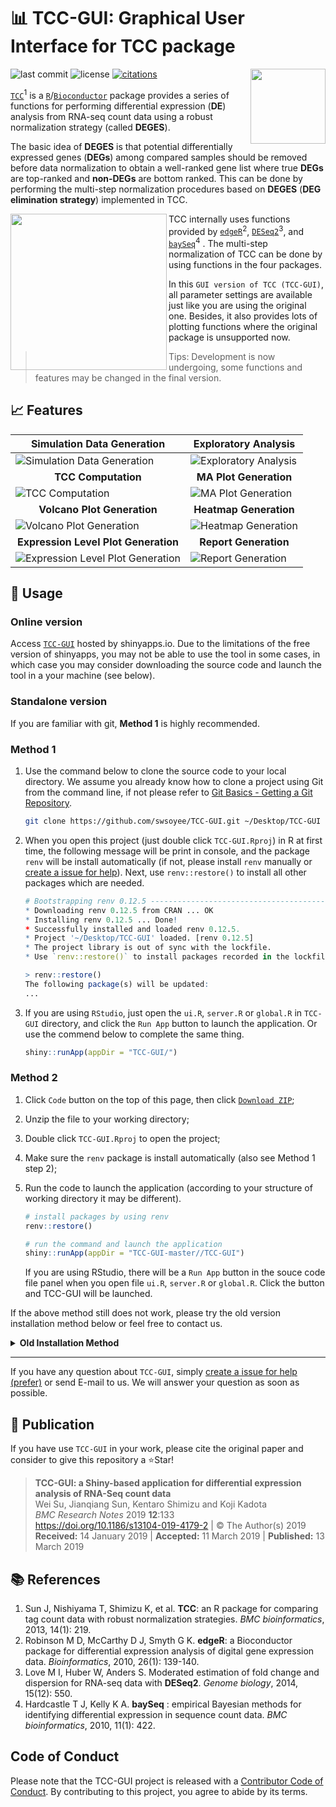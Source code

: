 # 📊 TCC-GUI: Graphical User Interface for TCC package

<img src="https://raw.githubusercontent.com/swsoyee/TCC-GUI/master/TCC-GUI/www/tcc-gui-logo.png" width="120" align="right">  

![last commit](https://img.shields.io/github/last-commit/swsoyee/TCC-GUI.svg)
![license](https://img.shields.io/github/license/swsoyee/TCC-GUI.svg)
[![citations](https://img.shields.io/badge/citations-64-blue?link=https://scholar.google.com/scholar?rlz=1C5CHFA_enJP843JP843&um=1&ie=UTF-8&lr&cites=4813951894701221269)](https://scholar.google.com/scholar?oi=bibs&hl=en&cites=4813951894701221269&as_sdt=5)

[`TCC`](http://bioconductor.org/packages/TCC/)<sup>1</sup> is a [`R`](https://www.r-project.org/)/[`Bioconductor`](https://www.bioconductor.org/) package provides a series of functions for performing differential expression  (**DE**)  analysis from    RNA-seq count data using a robust normalization strategy (called **DEGES**).  

The basic idea of **DEGES** is that potential differentially expressed genes (**DEGs**) among compared samples should be removed before data normalization to obtain a well-ranked gene list where true **DEGs** are top-ranked and **non-DEGs** are bottom ranked. This can be done by performing the multi-step normalization procedures based on **DEGES** (**DEG elimination strategy**) implemented in TCC.  

<img src="https://raw.githubusercontent.com/swsoyee/TCC-GUI/master/ScreenShot/Home.png" width="250" align="left">

TCC internally uses functions provided by [`edgeR`](https://www.bioconductor.org/packages/release/bioc/html/edgeR.html)<sup>2</sup>, [`DESeq2`](https://www.bioconductor.org/packages/release/bioc/html/DESeq2.html)<sup>3</sup>, and [`baySeq`](https://www.bioconductor.org/packages/release/bioc/html/baySeq.html)<sup>4</sup> . The multi-step normalization of TCC can be done by using functions in the four packages.  

In this `GUI version of TCC (TCC-GUI)`, all parameter settings are available just like you are using the original one. Besides, it also provides lots of plotting functions where the original package is unsupported now.  

> Tips: Development is now undergoing, some functions and features may be changed in the final version.

## 📈 Features

| Simulation Data Generation| Exploratory Analysis|
| --- | --- |
| ![Simulation Data Generation](https://raw.githubusercontent.com/swsoyee/TCC-GUI/master/ScreenShot/beta1.png) | ![Exploratory Analysis](https://raw.githubusercontent.com/swsoyee/TCC-GUI/master/ScreenShot/beta2.png) |
| <div align="center">**TCC Computation**</div>| <div align="center">**MA Plot Generation**</div>|
| ![TCC Computation](https://raw.githubusercontent.com/swsoyee/TCC-GUI/master/ScreenShot/beta3.png) | ![MA Plot Generation](https://raw.githubusercontent.com/swsoyee/TCC-GUI/master/ScreenShot/beta4.png) |
| <div align="center">**Volcano Plot Generation**</div>| <div align="center">**Heatmap Generation**</div>|
| ![Volcano Plot Generation](https://raw.githubusercontent.com/swsoyee/TCC-GUI/master/ScreenShot/beta5.png) | ![Heatmap Generation](https://raw.githubusercontent.com/swsoyee/TCC-GUI/master/ScreenShot/beta7.png) |
| <div align="center">**Expression Level Plot Generation**</div>| <div align="center">**Report Generation**</div>|
| ![Expression Level Plot Generation](https://raw.githubusercontent.com/swsoyee/TCC-GUI/master/ScreenShot/beta8.png) | ![Report Generation](https://raw.githubusercontent.com/swsoyee/TCC-GUI/master/ScreenShot/beta9.png) |

## 📔 Usage

### Online version

Access [`TCC-GUI`](https://infinityloop.shinyapps.io/TCC-GUI/) hosted by shinyapps.io. Due to the limitations of the free version of shinyapps, you may not be able to use the tool in some cases, in which case you may consider downloading the source code and launch the tool in a your machine (see below).  

### Standalone version  

If you are familiar with git, **Method 1** is highly recommended.

### Method 1

1. Use the command below to clone the source code to your local directory. We assume you already know how to clone a project using Git from the command line, if not please refer to [Git Basics - Getting a Git Repository](https://git-scm.com/book/en/v2/Git-Basics-Getting-a-Git-Repository).

    ```bash
    git clone https://github.com/swsoyee/TCC-GUI.git ~/Desktop/TCC-GUI
    ```

2. When you open this project (just double click `TCC-GUI.Rproj`) in R at first time, the following message will be print in console, and the package `renv` will be install automatically (if not, please install `renv` manually or [create a issue for help](https://github.com/swsoyee/TCC-GUI/issues/new/choose)). Next, use `renv::restore()` to install all other packages which are needed.

    ```r
    # Bootstrapping renv 0.12.5 --------------------------------------------------
    * Downloading renv 0.12.5 from CRAN ... OK
    * Installing renv 0.12.5 ... Done!
    * Successfully installed and loaded renv 0.12.5.
    * Project '~/Desktop/TCC-GUI' loaded. [renv 0.12.5]
    * The project library is out of sync with the lockfile.
    * Use `renv::restore()` to install packages recorded in the lockfile.
    
    > renv::restore()
    The following package(s) will be updated:
    ...
    ````

3. If you are using `RStudio`, just open the `ui.R`, `server.R` or `global.R` in `TCC-GUI` directory, and click the `Run App` button to launch the application. Or use the commend below to complete the same thing.

    ```r
    shiny::runApp(appDir = "TCC-GUI/")
    ```

### Method 2

1. Click `Code` button on the top of this page, then click [`Download ZIP`](https://github.com/swsoyee/TCC-GUI/archive/master.zip);  
2. Unzip the file to your working directory;
3. Double click `TCC-GUI.Rproj` to open the project;
4. Make sure the `renv` package is install automatically (also see Method 1 step 2);
4. Run the code to launch the application (according to your structure of working directory it may be different).  

    ```R
    # install packages by using renv
    renv::restore()

    # run the command and launch the application
    shiny::runApp(appDir = "TCC-GUI-master//TCC-GUI")
    ```
    If you are using RStudio, there will be a `Run App` button in the souce code file panel when you open file `ui.R`, `server.R` or `global.R`. Click the button and TCC-GUI will be launched.

If the above method still does not work, please try the old version installation method below or feel free to contact us.

<details>
<summary><b>Old Installation Method</b></summary>  
    
### Pre-installation

Make sure that you have already installed those packages in your environment.   

`shiny`, `shinydashboard`, `shinyWidgets`, `plotly`, `dplyr`, `TCC`, `DT`, `heatmaply`,  `rmarkdown`, `data.table`, `tidyr`, `RColorBrewer`, `utils`, `knitr`, `cluster`, `shinycssloaders`, `shinyBS`, `renv`, `MASS`.    

If any package is missing, Please run the following command in your [`RStudio`](https://www.rstudio.com/) and it will install all packages automatically.  

```R
# Check "BiocManager"
if (!requireNamespace("BiocManager", quietly = TRUE))
    install.packages("BiocManager")

# Package list
libs <- c("shiny", "shinydashboard", "shinyWidgets", "plotly", "dplyr", "DT", "heatmaply", "tidyr","utils","rmarkdown","data.table","RColorBrewer", "knitr", "cluster", "shinycssloaders", "shinyBS", "renv", "MASS", "TCC")

# Install packages if missing
for (i in libs){
  if( !is.element(i, .packages(all.available = TRUE)) ) {
     BiocManager::install(i, suppressUpdates=TRUE)
  }
}
```

### Start the App

Run the following command to launch `TCC-GUI` in your local environment, then it will download `TCC-GUI` automatically from github and launch.  

##### Method 1  
```R
shiny::runGitHub("TCC-GUI", "swsoyee", subdir = "TCC-GUI", launch.browser = TRUE)
```

This method always download the source code from github before launching, so maybe you can try to download all the source code by yourself and launch it.   

##### Method 2  
1. Click `Clone or download` button on the top of this page, then click [`Download ZIP`](https://github.com/swsoyee/TCC-GUI/archive/master.zip);  
2. Unzip the file to your working directory (use `getwd()` to know your working directory);  
3. Run the code of launching (according to your structure of working directory it may be different).   

  ```R
  shiny::runApp("TCC-GUI-master//TCC-GUI", launch.browser = TRUE)
  ```

</details>

---

If you have any question about `TCC-GUI`, simply [create a issue for help (prefer)](https://github.com/swsoyee/TCC-GUI/issues/new/choose) or send E-mail to us. We will answer your question as soon as possible.

## 📕 Publication

If you have use `TCC-GUI` in your work, please cite the original paper and consider to give this repository a ⭐Star!  

> **TCC-GUI: a Shiny-based application for differential expression analysis of RNA-Seq count data**  
Wei Su, Jianqiang Sun, Kentaro Shimizu and Koji Kadota  
*BMC Research Notes* 2019 **12**:133  
https://doi.org/10.1186/s13104-019-4179-2 | © The Author(s) 2019  
**Received:** 14 January 2019 | **Accepted:** 11 March 2019 | **Published:** 13 March 2019

## 📚 References

1. Sun J, Nishiyama T, Shimizu K, et al. **TCC**: an R package for comparing tag count data with robust normalization strategies. *BMC bioinformatics*, 2013, 14(1): 219.  
2. Robinson M D, McCarthy D J, Smyth G K. **edgeR**: a Bioconductor package for differential expression analysis of digital gene expression data. *Bioinformatics*, 2010, 26(1): 139-140.  
3. Love M I, Huber W, Anders S. Moderated estimation of fold change and dispersion for RNA-seq data with **DESeq2**. *Genome biology*, 2014, 15(12): 550.  
4. Hardcastle T J, Kelly K A. **baySeq** : empirical Bayesian methods for identifying differential expression in sequence count data. *BMC bioinformatics*, 2010, 11(1): 422.  

## Code of Conduct

Please note that the TCC-GUI project is released with a [Contributor Code of Conduct](https://contributor-covenant.org/version/2/0/CODE_OF_CONDUCT.html). By contributing to this project, you agree to abide by its terms.  
